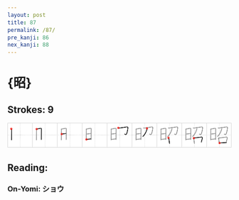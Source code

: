 ```yaml
---
layout: post
title: 87
permalink: /87/
pre_kanji: 86
nex_kanji: 88
---
```


# {昭}

## Strokes: 9

<div class="stroke"><img src="../images/E698AD.png" /></div>

## Reading:

### On-Yomi: ショウ
